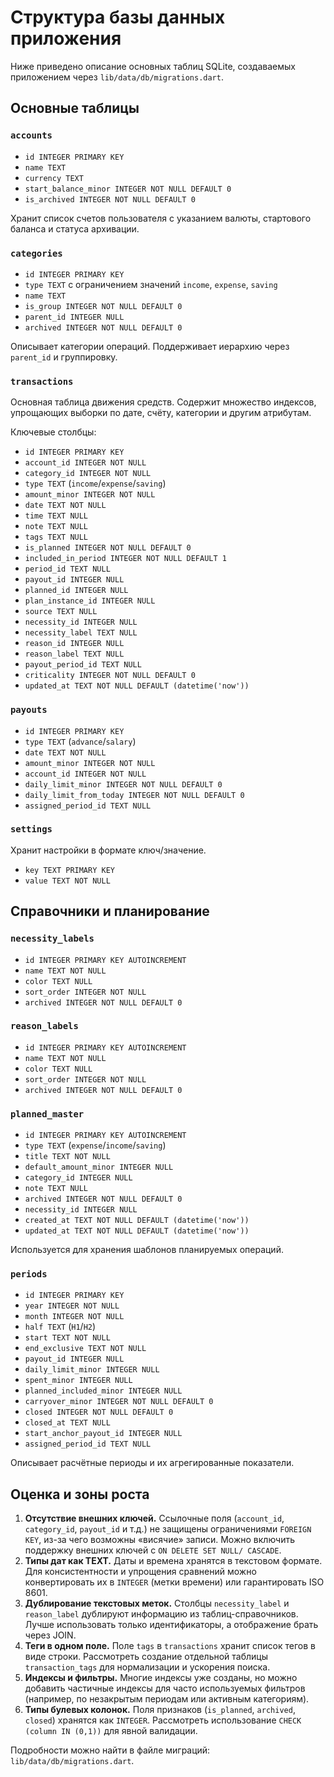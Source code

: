 # Структура базы данных приложения

Ниже приведено описание основных таблиц SQLite, создаваемых приложением через `lib/data/db/migrations.dart`.

## Основные таблицы

### `accounts`
- `id INTEGER PRIMARY KEY`
- `name TEXT`
- `currency TEXT`
- `start_balance_minor INTEGER NOT NULL DEFAULT 0`
- `is_archived INTEGER NOT NULL DEFAULT 0`

Хранит список счетов пользователя с указанием валюты, стартового баланса и статуса архивации.

### `categories`
- `id INTEGER PRIMARY KEY`
- `type TEXT` с ограничением значений `income`, `expense`, `saving`
- `name TEXT`
- `is_group INTEGER NOT NULL DEFAULT 0`
- `parent_id INTEGER NULL`
- `archived INTEGER NOT NULL DEFAULT 0`

Описывает категории операций. Поддерживает иерархию через `parent_id` и группировку.

### `transactions`
Основная таблица движения средств. Содержит множество индексов, упрощающих выборки по дате, счёту, категории и другим атрибутам.

Ключевые столбцы:
- `id INTEGER PRIMARY KEY`
- `account_id INTEGER NOT NULL`
- `category_id INTEGER NOT NULL`
- `type TEXT` (`income`/`expense`/`saving`)
- `amount_minor INTEGER NOT NULL`
- `date TEXT NOT NULL`
- `time TEXT NULL`
- `note TEXT NULL`
- `tags TEXT NULL`
- `is_planned INTEGER NOT NULL DEFAULT 0`
- `included_in_period INTEGER NOT NULL DEFAULT 1`
- `period_id TEXT NULL`
- `payout_id INTEGER NULL`
- `planned_id INTEGER NULL`
- `plan_instance_id INTEGER NULL`
- `source TEXT NULL`
- `necessity_id INTEGER NULL`
- `necessity_label TEXT NULL`
- `reason_id INTEGER NULL`
- `reason_label TEXT NULL`
- `payout_period_id TEXT NULL`
- `criticality INTEGER NOT NULL DEFAULT 0`
- `updated_at TEXT NOT NULL DEFAULT (datetime('now'))`

### `payouts`
- `id INTEGER PRIMARY KEY`
- `type TEXT` (`advance`/`salary`)
- `date TEXT NOT NULL`
- `amount_minor INTEGER NOT NULL`
- `account_id INTEGER NOT NULL`
- `daily_limit_minor INTEGER NOT NULL DEFAULT 0`
- `daily_limit_from_today INTEGER NOT NULL DEFAULT 0`
- `assigned_period_id TEXT NULL`

### `settings`
Хранит настройки в формате ключ/значение.
- `key TEXT PRIMARY KEY`
- `value TEXT NOT NULL`

## Справочники и планирование

### `necessity_labels`
- `id INTEGER PRIMARY KEY AUTOINCREMENT`
- `name TEXT NOT NULL`
- `color TEXT NULL`
- `sort_order INTEGER NOT NULL`
- `archived INTEGER NOT NULL DEFAULT 0`

### `reason_labels`
- `id INTEGER PRIMARY KEY AUTOINCREMENT`
- `name TEXT NOT NULL`
- `color TEXT NULL`
- `sort_order INTEGER NOT NULL`
- `archived INTEGER NOT NULL DEFAULT 0`

### `planned_master`
- `id INTEGER PRIMARY KEY AUTOINCREMENT`
- `type TEXT` (`expense`/`income`/`saving`)
- `title TEXT NOT NULL`
- `default_amount_minor INTEGER NULL`
- `category_id INTEGER NULL`
- `note TEXT NULL`
- `archived INTEGER NOT NULL DEFAULT 0`
- `necessity_id INTEGER NULL`
- `created_at TEXT NOT NULL DEFAULT (datetime('now'))`
- `updated_at TEXT NOT NULL DEFAULT (datetime('now'))`

Используется для хранения шаблонов планируемых операций.

### `periods`
- `id INTEGER PRIMARY KEY`
- `year INTEGER NOT NULL`
- `month INTEGER NOT NULL`
- `half TEXT` (`H1`/`H2`)
- `start TEXT NOT NULL`
- `end_exclusive TEXT NOT NULL`
- `payout_id INTEGER NULL`
- `daily_limit_minor INTEGER NULL`
- `spent_minor INTEGER NULL`
- `planned_included_minor INTEGER NULL`
- `carryover_minor INTEGER NOT NULL DEFAULT 0`
- `closed INTEGER NOT NULL DEFAULT 0`
- `closed_at TEXT NULL`
- `start_anchor_payout_id INTEGER NULL`
- `assigned_period_id TEXT NULL`

Описывает расчётные периоды и их агрегированные показатели.

## Оценка и зоны роста

1. **Отсутствие внешних ключей.** Ссылочные поля (`account_id`, `category_id`, `payout_id` и т.д.) не защищены ограничениями `FOREIGN KEY`, из-за чего возможны «висячие» записи. Можно включить поддержку внешних ключей с `ON DELETE SET NULL/ CASCADE`.
2. **Типы дат как TEXT.** Даты и времена хранятся в текстовом формате. Для консистентности и упрощения сравнений можно конвертировать их в `INTEGER` (метки времени) или гарантировать ISO 8601.
3. **Дублирование текстовых меток.** Столбцы `necessity_label` и `reason_label` дублируют информацию из таблиц-справочников. Лучше использовать только идентификаторы, а отображение брать через JOIN.
4. **Теги в одном поле.** Поле `tags` в `transactions` хранит список тегов в виде строки. Рассмотреть создание отдельной таблицы `transaction_tags` для нормализации и ускорения поиска.
5. **Индексы и фильтры.** Многие индексы уже созданы, но можно добавить частичные индексы для часто используемых фильтров (например, по незакрытым периодам или активным категориям).
6. **Типы булевых колонок.** Поля признаков (`is_planned`, `archived`, `closed`) хранятся как `INTEGER`. Рассмотреть использование `CHECK (column IN (0,1))` для явной валидации.

Подробности можно найти в файле миграций: `lib/data/db/migrations.dart`.
